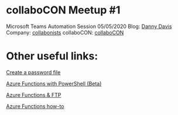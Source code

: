 # collaboCON Meetup #1
Microsoft Teams Automation Session 05/05/2020
Blog: [Danny Davis](https://www.sprocks.io)
Company: [collabonists](https://www.collabonists.io)
collaboCON: [collaboCON](https://www.collabocon.io)


# Other useful links:
[Create a password file](https://www.danny-davis.com/blog//2019/01/powershell-create-password-file.html)

[Azure Functions with PowerShell (Beta)](https://www.danny-davis.com/blog//2018/11/azure-functions-with-powershell.html)

[Azure Functions & FTP](https://www.danny-davis.com/blog//2018/11/azure-functions-ftp-and-powershell.html)

[Azure Functions how-to](https://www.danny-davis.com/blog//2019/01/azure-functions-powershell-and-how-to.html)